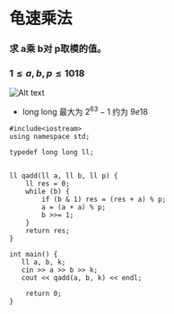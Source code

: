 # 龟速乘法
### 求 a乘 b对 p取模的值。
### $1≤a,b,p≤1018$

![Alt text](https://staic.oss-cn-beijing.aliyuncs.com/typora/%E5%BF%AB%E9%80%9F%E5%8A%A0.png)

- long long 最大为 $2^{63} - 1$ 约为 $9e18$

```
#include<iostream>
using namespace std;

typedef long long ll;


ll qadd(ll a, ll b, ll p) {
    ll res = 0;
    while (b) {
        if (b & 1) res = (res + a) % p;
        a = (a + a) % p;
        b >>= 1;
    }
    return res;
}

int main() {
   ll a, b, k;
   cin >> a >> b >> k;
   cout << qadd(a, b, k) << endl;

    return 0;
}
```